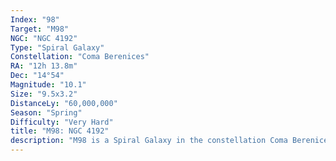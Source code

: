 ```yaml
---
Index: "98"
Target: "M98"
NGC: "NGC 4192"
Type: "Spiral Galaxy"
Constellation: "Coma Berenices"
RA: "12h 13.8m"
Dec: "14°54"
Magnitude: "10.1"
Size: "9.5x3.2"
DistanceLy: "60,000,000"
Season: "Spring"
Difficulty: "Very Hard"
title: "M98: NGC 4192"
description: "M98 is a Spiral Galaxy in the constellation Coma Berenices."
---
```

